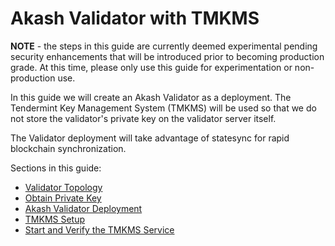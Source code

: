 # Akash Validator with TMKMS

**NOTE** - the steps in this guide are currently deemed experimental pending security enhancements that will be introduced prior to becoming production grade.  At this time, please only use this guide for experimentation or non-production use.

In this guide we will create an Akash Validator as a deployment.  The Tendermint Key Management System (TMKMS) will be used so that we do not store the validator's private key on the validator server itself.

The Validator deployment will take advantage of statesync for rapid blockchain synchronization.

Sections in this guide:

* [Validator Topology](../akash-validator-with-tmkms/validator-topology.md)
* [Obtain Private Key](../akash-validator-with-tmkms/obtain-private-key.md)
* [Akash Validator Deployment](../akash-validator-with-tmkms/akash-validator-deployment.md)
* [TMKMS Setup](broken-reference)
* [Start and Verify the TMKMS Service](../akash-validator-with-tmkms/start-and-verify-the-tmkms-service.md)
